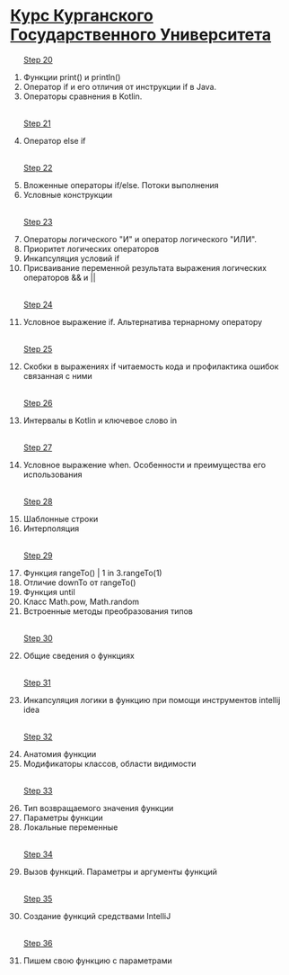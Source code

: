 <h1 text-size="12px"><a href="http://it.kgsu.ru/Kotlin/oglav.html">Курс Курганского Государственного Университета</a></h1>

<ol>

<a href="http://it.kgsu.ru/Kotlin/kotlin020.html">Step 20</a>

<li>Функции print() и println()</li>
<li>Оператор if и его отличия от инструкции if в Java.</li>
<li>Операторы сравнения в Kotlin.</li></br>


<a href="http://it.kgsu.ru/Kotlin/kotlin021.html">Step 21</a>

 <li>Оператор else if</li></br>
 
 <a href="http://it.kgsu.ru/Kotlin/kotlin022.html">Step 22</a>
 
 <li>Вложенные операторы if/else. Потоки выполнения</li>
 <li>Условные конструкции</li></br>
 
 <a href="http://it.kgsu.ru/Kotlin/kotlin023.html">Step 23</a>
 
 <li>Операторы логического "И" и оператор логического "ИЛИ".</li>
 <li>Приоритет логических операторов</li>
 <li>Инкапсуляция условий if</li>
 <li>Присваивание переменной результата выражения логических операторов && и ||</li></br>
 
 <a href="http://it.kgsu.ru/Kotlin/kotlin024.html">Step 24</a>
 
 <li>Условное выражение if. Альтернатива тернарному оператору</li></br>
 
  <a href="http://it.kgsu.ru/Kotlin/kotlin025.html">Step 25</a>
  
 <li>Скобки в выражениях if читаемость кода и профилактика ошибок связанная с ними</li></br>
 
 <a href="http://it.kgsu.ru/Kotlin/kotlin026.html">Step 26</a>
 
 <li>Интервалы в Kotlin и ключевое слово in</li></br>
 
 <a href="http://it.kgsu.ru/Kotlin/kotlin027.html">Step 27</a>
 
 <li>Условное выражение when. Особенности и преимущества его использования</li></br>
 
  <a href="http://it.kgsu.ru/Kotlin/kotlin028.html">Step 28</a>
 
 <li>Шаблонные строки</li>
 <li>Интерполяция</li></br>
 
 
  <a href="http://it.kgsu.ru/Kotlin/kotlin029.html">Step 29</a>
  
  <li>Функция rangeTo() | 1 in 3.rangeTo(1)</li>
  <li>Отличие downTo от rangeTo()</li>
  <li>Функция until</li>
  <li>Класс Math.pow, Math.random</li>
  <li>Встроенные методы преобразования типов</li></br>
  
  <a href="http://it.kgsu.ru/Kotlin/kotlin030.html">Step 30</a>
  
  <li>Общие сведения о функциях</li></br>
  
  <a href="http://it.kgsu.ru/Kotlin/kotlin031.html">Step 31</a>
  
  <li>Инкапсуляция логики в функцию при помощи инструментов intellij idea</li></br>
  
  <a href="http://it.kgsu.ru/Kotlin/kotlin032.html">Step 32</a>
  
  <li>Анатомия функции</li>
  <li>Модификаторы классов, области видимости</li></br>
  
  <a href="http://it.kgsu.ru/Kotlin/kotlin033.html">Step 33</a>
  
  <li>Тип возвращаемого значения функции</li>
  <li>Параметры функции</li>
  <li>Локальные переменные</li></br>
  
  <a href="http://it.kgsu.ru/Kotlin/kotlin034.html">Step 34</a>
  
  <li>Вызов функций. Параметры и аргументы функций</li></br>
  
   <a href="http://it.kgsu.ru/Kotlin/kotlin035.html">Step 35</a>
  
  <li>Создание функций средствами IntelliJ</li></br>
  
   <a href="http://it.kgsu.ru/Kotlin/kotlin036.html">Step 36</a>
  
  <li>Пишем свою функцию с параметрами</li></br>
  
</ol>

